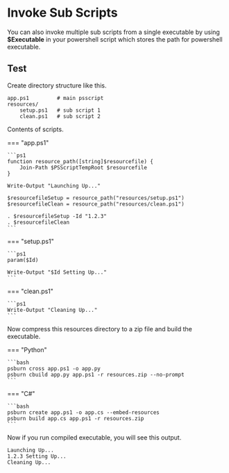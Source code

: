 # Invoke Sub Scripts

You can also invoke multiple sub scripts from a single executable by using **$Executable** in your powershell script which stores the path for powershell executable.

## Test

Create directory structure like this.

```
app.ps1			# main psscript
resources/
	setup.ps1	# sub script 1
	clean.ps1	# sub script 2
```

Contents of scripts.

=== "app.ps1"

	```ps1
	function resource_path([string]$resourcefile) {
	    Join-Path $PSScriptTempRoot $resourcefile
	}

	Write-Output "Launching Up..."

	$resourcefileSetup = resource_path("resources/setup.ps1")
	$resourcefileClean = resource_path("resources/clean.ps1")

	. $resourcefileSetup -Id "1.2.3"
	. $resourcefileClean
	```

=== "setup.ps1"

	```ps1
	param($Id)

	Write-Output "$Id Setting Up..."
	```

=== "clean.ps1"

	```ps1
	Write-Output "Cleaning Up..."
	```

Now compress this resources directory to a zip file and build the executable.

=== "Python"

	```bash
	psburn cross app.ps1 -o app.py
	psburn cbuild app.py app.ps1 -r resources.zip --no-prompt
	```

=== "C#"

	```bash
	psburn create app.ps1 -o app.cs --embed-resources
	psburn build app.cs app.ps1 -r resources.zip
	```

Now if you run compiled executable, you will see this output.

```
Launching Up...
1.2.3 Setting Up...
Cleaning Up...
```